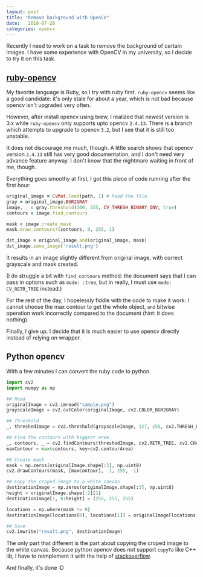 ```yaml
---
layout: post
title: "Remove background with OpenCV"
date:   2018-07-20
categories: opencv
---
```


Recently I need to work on a task to remove the background of certain images. I
have some experience with OpenCV in my university, so I decide to try it on this
task.

## [ruby-opencv](https://github.com/ruby-opencv/ruby-opencv)

My favorite language is Ruby, so I try with ruby first. `ruby-opencv` seems like
a good candidate: it's only stale for about a year, which is not bad because
opencv isn't upgraded very often.

However, after install opencv using brew, I realized that newest version is 3.x
while `ruby-opencv` only supports upto opencv `2.4.13`. There is a branch which
attempts to upgrade to opencv `3.2`, but I see that it is still too unstable.

It does not discourage me much, though. A little search shows that opencv version
`2.4.13` still has very good documentation, and I don't need very advance feature anyway.
I don't know that the nightmare waiting in front of me, though.

Everything goes smoothy at first, I got this piece of code running after the
first hour:

```ruby
original_image = CvMat.load(path, 1) # Read the file.
gray = original_image.BGR2GRAY
image, _ = gray.threshold(100, 255, CV_THRESH_BINARY_INV, true)
contours = image.find_contours

mask = image.create_mask
mask.draw_contours!(contours, 0, 255, 1)

dst_image = original_image.and(original_image, mask)
dst_image.save_image('result.png')
```

It results in an image slightly different from original image, with correct
grayscale and mask created.

(I do struggle a bit with `find_contours` method: the document says that I can
 pass in options such as `mode: :tree`, but in really, I must use `mode:
 CV_RETR_TREE` instead.)

For the rest of the day, I hopelessly fiddle with the code to make it work: I
cannot choose the max contour to get the whole object, `and` bitwise operation
work incorrectly compared to the document (hint: it does nothing).

Finally, I give up. I decide that it is much easier to use opencv directly
instead of relying on wrapper.

## Python opencv

With a few minutes I can convert the ruby code to python

```python
import cv2
import numpy as np

## Read
originalImage = cv2.imread("sample.png")
grayscaleImage = cv2.cvtColor(originalImage, cv2.COLOR_BGR2GRAY)

## Threshold
_, threshedImage = cv2.threshold(grayscaleImage, 127, 255, cv2.THRESH_BINARY_INV|cv2.THRESH_OTSU)

## Find the contours with biggest area
_, contours, _ = cv2.findContours(threshedImage, cv2.RETR_TREE, cv2.CHAIN_APPROX_SIMPLE)
maxContour = max(contours, key=cv2.contourArea)

## Create mask
mask = np.zeros(originalImage.shape[:2], np.uint8)
cv2.drawContours(mask, [maxContour], -1, 255, -1)

## Copy the croped image to a white canvas
destinationImage = np.zeros(originalImage.shape[:3], np.uint8)
height = originalImage.shape[:2][1]
destinationImage[:, 0:height] = (255, 255, 255)

locations = np.where(mask != 0)
destinationImage[locations[0], locations[1]] = originalImage[locations[0], locations[1]]

## Save
cv2.imwrite("result.png", destinationImage)
```

The only part that different is the part about copying the croped image to the
white canvas. Because python opencv does not support `copyTo` like C++ lib, I
have to reimplement it with the help of [stackoverflow](https://stackoverflow.com/a/41573727).

And finally, it's done :D
